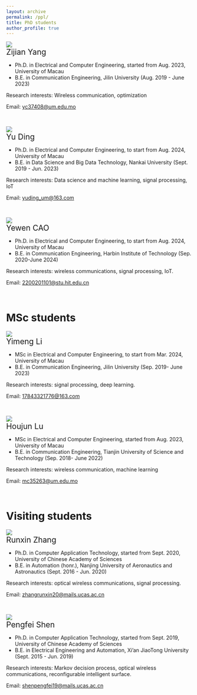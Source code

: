 ```yaml
---
layout: archive
permalink: /ppl/
title: PhD students
author_profile: true
---
```



![](https://github.com/lynshao/Lab.github.io/blob/master/images/zijian.jpg?raw=true)
<br>
  <span style="font-size: 1.5em;">Zijian Yang</span><br>
  
- Ph.D. in Electrical and Computer Engineering, started from Aug. 2023, University of Macau
- B.E. in Communication Engineering, Jilin University (Aug. 2019 - June 2023)

Research interests: Wireless communication, optimization 

Email: yc37408@um.edu.mo

<br>


![](https://github.com/lynshao/Lab.github.io/blob/master/images/yu.jpg?raw=true)
<br>
  <span style="font-size: 1.5em;">Yu Ding</span><br>
  
- Ph.D. in Electrical and Computer Engineering, to start from Aug. 2024, University of Macau
- B.E. in Data Science and Big Data Technology, Nankai University (Sept. 2019 - Jun. 2023)

Research interests: Data science and machine learning, signal processing, IoT

Email: yuding_um@163.com

<br>

![](https://github.com/lynshao/Lab.github.io/blob/master/images/yewen.jpg?raw=true)
<br>
  <span style="font-size: 1.5em;">Yewen CAO</span><br>
  
- Ph.D. in Electrical and Computer Engineering, to start from Aug. 2024, University of Macau
- B.E. in Communication Engineering, Harbin Institute of Technology (Sep. 2020-June 2024)

Research interests: wireless communications, signal processing, IoT.

Email: 2200201101@stu.hit.edu.cn 

<br>


MSc students
======

![](https://github.com/lynshao/Lab.github.io/blob/master/images/yimeng.jpg?raw=true)
<br>
  <span style="font-size: 1.5em;">Yimeng Li</span><br>
  
- MSc in Electrical and Computer Engineering, to start from Mar. 2024, University of Macau
- B.E. in Communication Engineering, Jilin University (Sep. 2019-  June 2023)

Research interests: signal processing, deep learning.

Email: 17843321776@163.com

<br>

![](https://github.com/lynshao/Lab.github.io/blob/master/images/houjun.jpg?raw=true)
<br>
  <span style="font-size: 1.5em;">Houjun Lu</span><br>
  
- MSc in Electrical and Computer Engineering, started from Aug. 2023, University of Macau
- B.E. in Communication Engineering, Tianjin University of Science and Technology (Sep. 2018- June 2022)

Research interests: wireless communication, machine learning

Email: mc35263@um.edu.mo 

<br>


Visiting students
======

![](https://github.com/lynshao/Lab.github.io/blob/master/images/runxin.jpg?raw=true)
<br>
  <span style="font-size: 1.5em;">Runxin Zhang</span><br>
  
- Ph.D. in Computer Application Technology, started from Sept. 2020, University of Chinese Academy of Sciences
- B.E. in Automation (honr.), Nanjing University of Aeronautics and Astronautics (Sept. 2016 - Jun. 2020)

Research interests: optical wireless communications, signal processing.

Email: zhangrunxin20@mails.ucas.ac.cn

<br>


![](https://github.com/lynshao/Lab.github.io/blob/master/images/pengfei.png?raw=true)
<br>
  <span style="font-size: 1.5em;">Pengfei Shen</span><br>
  
- Ph.D. in Computer Application Technology, started from Sept. 2019, University of Chinese Academy of Sciences
- B.E. in Electrical Engineering and Automation, Xi’an JiaoTong University (Sept. 2015 - Jun. 2019)

Research interests: Markov decision process, optical wireless communications, reconfigurable intelligent surface.

Email: shenpengfei19@mails.ucas.ac.cn

<br>

